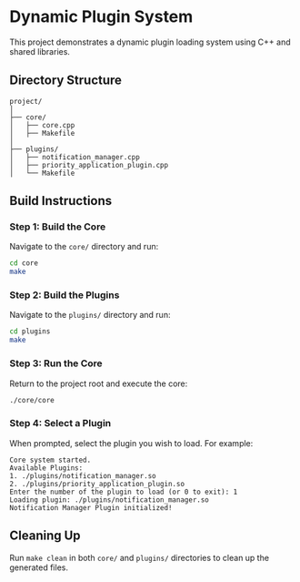 # Dynamic Plugin System

This project demonstrates a dynamic plugin loading system using C++ and shared libraries.

## Directory Structure
```
project/
│
├── core/
│   ├── core.cpp
│   ├── Makefile
│
├── plugins/
│   ├── notification_manager.cpp
│   ├── priority_application_plugin.cpp
│   └── Makefile
```

## Build Instructions

### Step 1: Build the Core
Navigate to the `core/` directory and run:
```bash
cd core
make
```

### Step 2: Build the Plugins
Navigate to the `plugins/` directory and run:
```bash
cd plugins
make
```

### Step 3: Run the Core
Return to the project root and execute the core:
```bash
./core/core
```

### Step 4: Select a Plugin
When prompted, select the plugin you wish to load. For example:
```
Core system started.
Available Plugins:
1. ./plugins/notification_manager.so
2. ./plugins/priority_application_plugin.so
Enter the number of the plugin to load (or 0 to exit): 1
Loading plugin: ./plugins/notification_manager.so
Notification Manager Plugin initialized!
```

## Cleaning Up
Run `make clean` in both `core/` and `plugins/` directories to clean up the generated files.
